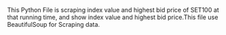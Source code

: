 This  Python File is scraping index value and highest bid price of SET100 at that running time, and show index value and highest bid price.This file use BeautifulSoup for Scraping data.
